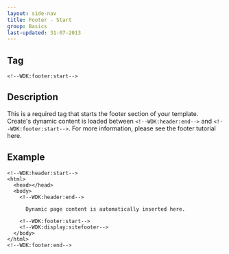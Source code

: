 ```yaml
---
layout: side-nav
title: Footer - Start
group: Basics
last-updated: 31-07-2013
---
```


## Tag

`<!--WDK:footer:start-->`

## Description

This is a required tag that starts the footer section of your template. Create's dynamic content is loaded between `<!--WDK:header:end-->` and `<!--WDK:footer:start-->`. 
For more information, please see the footer tutorial here.

## Example

~~~
<!--WDK:header:start-->
<html>
  <head></head>
  <body>
    <!--WDK:header:end-->

      Dynamic page content is automatically inserted here.

    <!--WDK:footer:start-->
    <!--WDK:display:sitefooter-->
  </body>
</html>
<!--WDK:footer:end-->
~~~